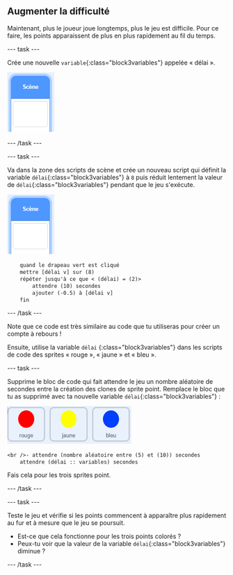 ## Augmenter la difficulté

Maintenant, plus le joueur joue longtemps, plus le jeu est difficile. Pour ce faire, les points apparaissent de plus en plus rapidement au fil du temps.

\--- task \---

Crée une nouvelle `variable`{:class="block3variables"} appelée « délai ».

![Sprite Scène](images/stage-sprite.png)

\--- /task \---

\--- task \---

Va dans la zone des scripts de scène et crée un nouveau script qui définit la variable `délai`{:class="block3variables"} à `8` puis réduit lentement la valeur de `délai`{:class="block3variables"} pendant que le jeu s'exécute.

![Sprite Scène](images/stage-sprite.png)

```blocks3
    quand le drapeau vert est cliqué
    mettre [délai v] sur (8)
    répéter jusqu'à ce que < (délai) = (2)>
        attendre (10) secondes
        ajouter (-0.5) à [délai v]
    fin
```

\--- /task \---

Note que ce code est très similaire au code que tu utiliseras pour créer un compte à rebours !

Ensuite, utilise la variable ` délai ` {:class="block3variables"} dans les scripts de code des sprites « rouge », « jaune » et « bleu ».

\--- task \---

Supprime le bloc de code qui fait attendre le jeu un nombre aléatoire de secondes entre la création des clones de sprite point. Remplace le bloc que tu as supprimé avec ta nouvelle variable `délai`{:class="block3variables"} :

![capture d'écran](images/all-dots.png)

```blocks3
<br />- attendre (nombre aléatoire entre (5) et (10)) secondes
    attendre (délai :: variables) secondes
```

Fais cela pour les trois sprites point.

\--- /task \---

\--- task \---

Teste le jeu et vérifie si les points commencent à apparaître plus rapidement au fur et à mesure que le jeu se poursuit.

+ Est-ce que cela fonctionne pour les trois points colorés ?
+ Peux-tu voir que la valeur de la variable `délai`{:class="block3variables"} diminue ?

\--- /task \---